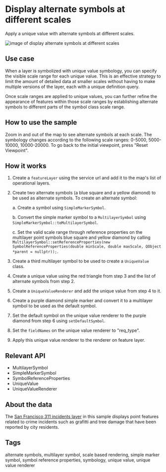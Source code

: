 # Display alternate symbols at different scales

Apply a unique value with alternate symbols at different scales.

![image of display alternate symbols at different scales](DisplayAlternateSymbolsAtDifferentScales.gif)

## Use case

When a layer is symbolized with unique value symbology, you can specify the visible scale range for each unique value. This is an effective strategy to limit the amount of detailed data at smaller scales without having to make multiple versions of the layer, each with a unique definition query.

Once scale ranges are applied to unique values, you can further refine the appearance of features within those scale ranges by establishing alternate symbols to different parts of the symbol class scale range.

## How to use the sample

Zoom in and out of the map to see alternate symbols at each scale. The symbology changes according to the following scale ranges: 0-5000, 5000-10000, 10000-20000. To go back to the initial viewpoint, press "Reset Viewpoint".

## How it works

1. Create a `featureLayer` using the service url and add it to the map's list of operational layers.
2. Create two alternate symbols (a blue square and a yellow diamond) to be used as alternate symbols. To create an alternate symbol:

    a. Create a symbol using `SimpleMarkerSymbol`.

    b. Convert the simple marker symbol to a `MultilayerSymbol` using `SimpleMarkerSymbol::toMultilayerSymbol`.

    c. Set the valid scale range through reference properties on the multilayer point symbols blue square and yellow diamond by calling `MultilayerSymbol::setReferenceProperties(new SymbolReferenceProperties(double minScale, double maxScale, QObject *parent = nullptr));`.

3. Create a third multilayer symbol to be used to create a `UniqueValue` class.
4. Create a unique value using the red triangle from step 3 and the list of alternate symbols from step 2.
5. Create a `UniqueValueRenderer` and add the unique value from step 4 to it.
6. Create a purple diamond simple marker and convert it to a multilayer symbol to be used as the default symbol.
7. Set the default symbol on the unique value renderer to the purple diamond from step 6 using `setDefaultSymbol`.
8. Set the `fieldNames` on the unique value renderer to "req_type".
9. Apply this unique value renderer to the renderer on feature layer.

## Relevant API

* MultilayerSymbol
* SimpleMarkerSymbol
* SymbolReferenceProperties
* UniqueValue
* UniqueValueRenderer

## About the data

The [San Francisco 311 incidents layer](https://sampleserver6.arcgisonline.com/arcgis/rest/services/SF311/FeatureServer/0) in this sample displays point features related to crime incidents such as grafitti and tree damage that have been reported by city residents.

## Tags

alternate symbols, multilayer symbol, scale based rendering, simple marker symbol, symbol reference properties, symbology, unique value, unique value renderer
